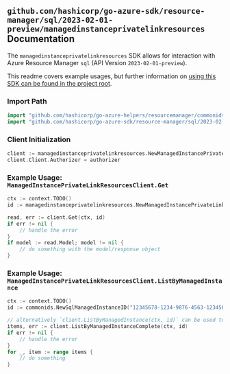 
## `github.com/hashicorp/go-azure-sdk/resource-manager/sql/2023-02-01-preview/managedinstanceprivatelinkresources` Documentation

The `managedinstanceprivatelinkresources` SDK allows for interaction with Azure Resource Manager `sql` (API Version `2023-02-01-preview`).

This readme covers example usages, but further information on [using this SDK can be found in the project root](https://github.com/hashicorp/go-azure-sdk/tree/main/docs).

### Import Path

```go
import "github.com/hashicorp/go-azure-helpers/resourcemanager/commonids"
import "github.com/hashicorp/go-azure-sdk/resource-manager/sql/2023-02-01-preview/managedinstanceprivatelinkresources"
```


### Client Initialization

```go
client := managedinstanceprivatelinkresources.NewManagedInstancePrivateLinkResourcesClientWithBaseURI("https://management.azure.com")
client.Client.Authorizer = authorizer
```


### Example Usage: `ManagedInstancePrivateLinkResourcesClient.Get`

```go
ctx := context.TODO()
id := managedinstanceprivatelinkresources.NewManagedInstancePrivateLinkResourceID("12345678-1234-9876-4563-123456789012", "example-resource-group", "managedInstanceName", "groupName")

read, err := client.Get(ctx, id)
if err != nil {
	// handle the error
}
if model := read.Model; model != nil {
	// do something with the model/response object
}
```


### Example Usage: `ManagedInstancePrivateLinkResourcesClient.ListByManagedInstance`

```go
ctx := context.TODO()
id := commonids.NewSqlManagedInstanceID("12345678-1234-9876-4563-123456789012", "example-resource-group", "managedInstanceName")

// alternatively `client.ListByManagedInstance(ctx, id)` can be used to do batched pagination
items, err := client.ListByManagedInstanceComplete(ctx, id)
if err != nil {
	// handle the error
}
for _, item := range items {
	// do something
}
```
